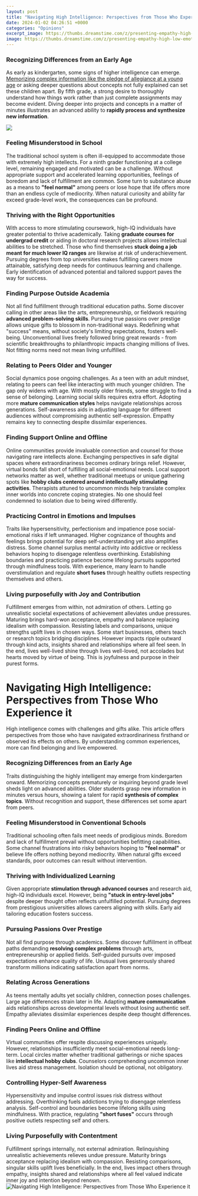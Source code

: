 ```yaml
---
layout: post
title: "Navigating High Intelligence: Perspectives from Those Who Experience it"
date: 2024-01-02 04:26:51 +0000
categories: "Opinions"
excerpt_image: https://thumbs.dreamstime.com/z/presenting-empathy-high-low-emotional-intelligence-empathy-high-low-emotional-intelligence-110935002.jpg
image: https://thumbs.dreamstime.com/z/presenting-empathy-high-low-emotional-intelligence-empathy-high-low-emotional-intelligence-110935002.jpg
---
```


### Recognizing Differences from an Early Age 
As early as kindergarten, some signs of higher intelligence can emerge. [Memorizing complex information like the pledge of allegiance at a young age](https://store.fi.io.vn/collection/aday) or asking deeper questions about concepts not fully explained can set these children apart. By fifth grade, a strong desire to thoroughly understand how things work rather than just complete assignments may become evident. Diving deeper into projects and concepts in a matter of minutes illustrates an advanced ability to **rapidly process and synthesize new information**.  

![](https://digitalsparkmarketing.com/wp-content/uploads/2017/07/signs_of_high_intelligence-300x209.png)
### Feeling Misunderstood in School 
The traditional school system is often ill-equipped to accommodate those with extremely high intellects. For a ninth grader functioning at a college level, remaining engaged and motivated can be a challenge. Without appropriate support and accelerated learning opportunities, feelings of boredom and lack of fulfillment are common. Some turn to substance abuse as a means to **"feel normal"** among peers or lose hope that life offers more than an endless cycle of mediocrity. When natural curiosity and ability far exceed grade-level work, the consequences can be profound.
### Thriving with the Right Opportunities
With access to more stimulating coursework, high-IQ individuals have greater potential to thrive academically. Taking **graduate courses for undergrad credit** or aiding in doctoral research projects allows intellectual abilities to be stretched. Those who find themselves **stuck doing a job meant for much lower IQ ranges** are likewise at risk of underachievement. Pursuing degrees from top universities makes fulfilling careers more attainable, satisfying deep needs for continuous learning and challenge. Early identification of advanced potential and tailored support paves the way for success.
### Finding Purpose Outside Academia  
Not all find fulfillment through traditional education paths. Some discover calling in other areas like the arts, entrepreneurship, or fieldwork requiring **advanced problem-solving skills**. Pursuing true passions over prestige allows unique gifts to blossom in non-traditional ways. Redefining what "success" means, without society's limiting expectations, fosters well-being. Unconventional lives freely followed bring great rewards - from scientific breakthroughs to philanthropic impacts changing millions of lives. Not fitting norms need not mean living unfulfilled.
### Relating to Peers Older and Younger
Social dynamics pose ongoing challenges. As a teen with an adult mindset, relating to peers can feel like interacting with much younger children. The gap only widens with age. With mostly older friends, some struggle to find a sense of belonging. Learning social skills requires extra effort. Adopting more **mature communication styles** helps navigate relationships across generations. Self-awareness aids in adjusting language for different audiences without compromising authentic self-expression. Empathy remains key to connecting despite dissimilar experiences.  
### Finding Support Online and Offline 
Online communities provide invaluable connection and counsel for those navigating rare intellects alone. Exchanging perspectives in safe digital spaces where extraordinariness becomes ordinary brings relief. However, virtual bonds fall short of fulfilling all social-emotional needs. Local support networks matter as well, whether traditional meetups or unique gathering spots like **hobby clubs centered around intellectually stimulating activities**. Therapists attuned to uncommon minds help translate complex inner worlds into concrete coping strategies. No one should feel condemned to isolation due to being wired differently.
### Practicing Control in Emotions and Impulses
Traits like hypersensitivity, perfectionism and impatience pose social-emotional risks if left unmanaged. Higher cognizance of thoughts and feelings brings potential for deep self-understanding yet also amplifies distress. Some channel surplus mental activity into addictive or reckless behaviors hoping to disengage relentless overthinking. Establishing boundaries and practicing patience become lifelong pursuits supported through mindfulness tools. With experience, many learn to handle overstimulation and regulate **short fuses** through healthy outlets respecting themselves and others.
### Living purposefully with Joy and Contribution  
Fulfillment emerges from within, not admiration of others. Letting go unrealistic societal expectations of achievement alleviates undue pressures. Maturing brings hard-won acceptance, empathy and balance replacing idealism with compassion. Resisting labels and comparisons, unique strengths uplift lives in chosen ways. Some start businesses, others teach or research topics bridging disciplines. However impacts ripple outward through kind acts, insights shared and relationships where all feel seen. In the end, lives well-lived shine through lives well-loved, not accolades but hearts moved by virtue of being. This is joyfulness and purpose in their purest forms.
# Navigating High Intelligence: Perspectives from Those Who Experience it 
High intelligence comes with challenges and gifts alike. This article offers perspectives from those who have navigated extraordinariness firsthand or observed its effects on others. By understanding common experiences, more can find belonging and live empowered.
### Recognizing Differences from an Early Age
Traits distinguishing the highly intelligent may emerge from kindergarten onward. Memorizing concepts prematurely or inquiring beyond grade level sheds light on advanced abilities. Older students grasp new information in minutes versus hours, showing a talent for rapid **synthesis of complex topics**. Without recognition and support, these differences set some apart from peers.
### Feeling Misunderstood in Conventional Schools 
Traditional schooling often fails meet needs of prodigious minds. Boredom and lack of fulfillment prevail without opportunities befitting capabilities. Some channel frustrations into risky behaviors hoping to **"feel normal"** or believe life offers nothing beyond mediocrity. When natural gifts exceed standards, poor outcomes can result without intervention. 
### Thriving with Individualized Learning
Given appropriate **stimulation through advanced courses** and research aid, high-IQ individuals excel. However, being **"stuck in entry-level jobs"** despite deeper thought often reflects unfulfilled potential. Pursuing degrees from prestigious universities allows careers aligning with skills. Early aid tailoring education fosters success. 
### Pursuing Passions Over Prestige
Not all find purpose through academics. Some discover fulfillment in offbeat paths demanding **resolving complex problems** through arts, entrepreneurship or applied fields. Self-guided pursuits over imposed expectations enhance quality of life. Unusual lives generously shared transform millions indicating satisfaction apart from norms.
### Relating Across Generations  
As teens mentally adults yet socially children, connection poses challenges. Large age differences strain later in life. Adapting **mature communication** aids relationships across developmental levels without losing authentic self. Empathy alleviates dissimilar experiences despite deep thought differences.
### Finding Peers Online and Offline
Virtual communities offer respite discussing experiences uniquely. However, relationships insufficiently meet social-emotional needs long-term. Local circles matter whether traditional gatherings or niche spaces like **intellectual hobby clubs**. Counselors comprehending uncommon inner lives aid stress management. Isolation should be optional, not obligatory. 
### Controlling Hyper-Self Awareness  
Hypersensitivity and impulse control issues risk distress without addressing. Overthinking fuels addictions trying to disengage relentless analysis. Self-control and boundaries become lifelong skills using mindfulness. With practice, regulating **"short fuses"** occurs through positive outlets respecting self and others.
### Living Purposefully with Contentment
Fulfillment springs internally, not external admiration. Relinquishing unrealistic achievements relieves undue pressure. Maturity brings acceptance replacing idealism with compassion. Resisting comparisons, singular skills uplift lives beneficially. In the end, lives impact others through empathy, insights shared and relationships where all feel valued indicate inner joy and intention beyond renown.
![Navigating High Intelligence: Perspectives from Those Who Experience it](https://thumbs.dreamstime.com/z/presenting-empathy-high-low-emotional-intelligence-empathy-high-low-emotional-intelligence-110935002.jpg)